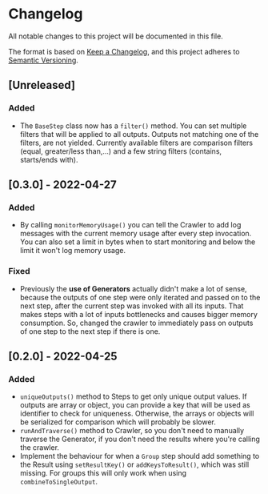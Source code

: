 # Changelog
All notable changes to this project will be documented in this file.

The format is based on [Keep a Changelog](https://keepachangelog.com/en/1.0.0/),
and this project adheres to [Semantic Versioning](https://semver.org/spec/v2.0.0.html).

## [Unreleased]
### Added
* The `BaseStep` class now has a `filter()` method. You can set 
  multiple filters that will be applied to all outputs. Outputs not
  matching one of the filters, are not yielded. Currently available
  filters are comparison filters (equal, greater/less than,...) and
  a few string filters (contains, starts/ends with).

## [0.3.0] - 2022-04-27
### Added
* By calling `monitorMemoryUsage()` you can tell the Crawler to add
  log messages with the current memory usage after every step
  invocation.
  You can also set a limit in bytes when to start monitoring and
  below the limit it won't log memory usage.

### Fixed
* Previously the __use of Generators__ actually didn't make a lot of
  sense, because the outputs of one step were only iterated and
  passed on to the next step, after the current step was invoked
  with all its inputs. That makes steps with a lot of inputs
  bottlenecks and causes bigger memory consumption. So, changed the
  crawler to immediately pass on outputs of one step to the next
  step if there is one.

## [0.2.0] - 2022-04-25
### Added
* `uniqueOutputs()` method to Steps to get only unique output values.
  If outputs are array or object, you can provide a key that will be
  used as identifier to check for uniqueness. Otherwise, the arrays
  or objects will be serialized for comparison which will probably be 
  slower.
* `runAndTraverse()` method to Crawler, so you don't need to manually
  traverse the Generator, if you don't need the results where you're
  calling the crawler.
* Implement the behaviour for when a `Group` step should add
  something to the Result using `setResultKey()` or
  `addKeysToResult()`, which was still missing. For groups this will
  only work when using `combineToSingleOutput`.
